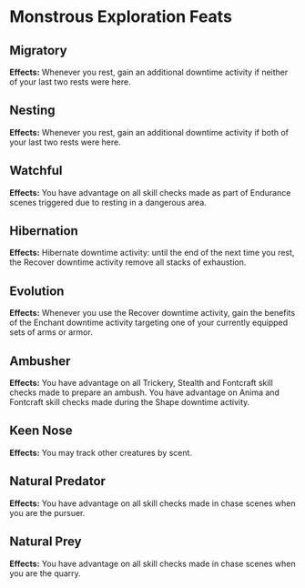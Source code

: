 # Monstrous Exploration Feats

## Migratory

**Effects:** Whenever you rest, gain an additional downtime activity if neither of your last two rests were here.

## Nesting

**Effects:** Whenever you rest, gain an additional downtime activity if both of your last two rests were here.

## Watchful

**Effects:** You have advantage on all skill checks made as part of Endurance scenes triggered due to resting in a dangerous area.

## Hibernation

**Effects:** Hibernate downtime activity: until the end of the next time you rest, the Recover downtime activity remove all stacks of exhaustion.

## Evolution

**Effects:** Whenever you use the Recover downtime activity, gain the benefits of the Enchant downtime activity targeting one of your currently equipped sets of arms or armor.

## Ambusher

**Effects:** You have advantage on all Trickery, Stealth and Fontcraft skill checks made to prepare an ambush. You have advantage on Anima and Fontcraft skill checks made during the Shape downtime activity.

## Keen Nose

**Effects:** You may track other creatures by scent.

## Natural Predator

**Effects:** You have advantage on all skill checks made in chase scenes when you are the pursuer.

## Natural Prey

**Effects:** You have advantage on all skill checks made in chase scenes when you are the quarry.

